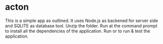 # acton
This is a simple app as outlined.
It uses Node.js as backened for server side and SQLITE as database tool. 
Unzip the folder.
Run <npm install> at the command prompt to install all the dependencies of the application.
Run <npm start> or <node index.js> to run & test the application.
